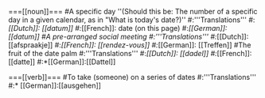 ===[[noun]]===
#A specific day  ''(Should this be: The number of a specific day in a given calendar, as in "What is today's date?)''
#:'''Translations'''
#:*[[Dutch]]: [[datum]]
#:*[[French]]: date (on this page)
#:*[[German]]: [[datum]]
#A pre-arranged social meeting
#:'''Translations'''
#:*[[Dutch]]: [[afspraakje]]
#:*[[French]]: [[rendez-vous]]
#:*[[German]]: [[Treffen]]
#The fruit of the date palm
#:'''Translations'''
#:*[[Dutch]]: [[dadel]]
#:*[[French]]: [[datte]]
#:*[[German]]:[[Dattel]]

===[[verb]]===
#To take (someone) on a series of dates
#:'''Translations'''
#:* [[German]]:[[ausgehen]]